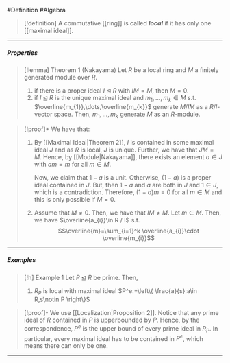 #Definition #Algebra 

> [!definition]
> A commutative [[ring]] is called ***local*** if it has only one [[maximal ideal]].

---
##### Properties
> [!lemma] Theorem 1 (Nakayama)
> Let $R$ be a local ring and $M$ a finitely generated module over $R$. 
> 1. if there is a proper ideal $I\unlhd R$ with $IM=M$, then $M=0$.
> 2. if $I\unlhd R$ is the unique maximal ideal and $m_{1},\dots,m_{k}\in M$ s.t. $\overline{m_{1}},\dots,\overline{m_{k}}$ generate $M / IM$ as a $R / I$-vector space. Then, $m_{1},\dots,m_{k}$ generate $M$ as an $R$-module.

> [!proof]+
> We have that:
> 1. By [[Maximal Ideal|Theorem 2]], $I$ is contained in some maximal ideal $J$ and as $R$ is local, $J$ is unique. Further, we have that $JM=M$. Hence, by [[Module|Nakayama]], there exists an element $a\in J$ with $am=m$ for all $m\in M$.
>    
>    Now, we claim that $1-a$ is a unit. Otherwise, $(1-a)$ is a proper ideal contained in $J$. But, then $1-a$ and $a$ are both in $J$ and $1\in J$, which is a contradiction. Therefore, $(1-a)m=0$ for all $m\in M$ and this is only possible if $M=0$.
> 2. Assume that $M\neq 0$. Then, we have that $IM\neq M$. 
>    Let $m\in M$. Then, we have $\overline{a_{i}}\in R / I$ s.t. $$\overline{m}=\sum_{i=1}^k \overline{a_{i}}\cdot  \overline{m_{i}}$$
---
##### Examples
> [!h] Example 1
> Let $P\unlhd R$ be prime. Then, 
> 1. $R_{P}$ is local with maximal ideal $P^e:=\left\{  \frac{a}{s}:a\in R,s\notin P  \right\}$

> [!proof]-
> We use [[Localization|Proposition 2]]. Notice that any prime ideal of $R$ contained in $P$ is upperbounded by $P$. Hence, by the correspondence, $P^e$ is the upper bound of every prime ideal in $R_{P}$. In particular, every maximal ideal has to be contained in $P^e$, which means there can only be one. 
---
